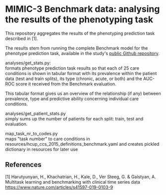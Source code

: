 # MIMIC-3 Benchmark data: analysing the results of the phenotyping task

This repository aggregates the results of the phenotyping prediction task described in [1]. 

The results stem from running the complete Benchmark model for the phenotype prediction task, 
available in the study's [public Github repository](https://github.com/YerevaNN/mimic3-benchmarks).

analyses/get_stats.py:
<br>formats phenotype prediction task results so that each of 25 care conditions
is shown in tabular format with its prevalence within the patient data (test and train splits), 
its type (chronic, acute, or both) and the AUC-ROC score it received from the Benchmark evaluation. 

This tabular format gives us an overview of the relationship (if any) between prevalence, type and 
predictive ability concerning individual care conditions.

analyses/get_patient_stats.py
<br>simply sums up the number of patients for each split: train, test and evaluation.

map_task_nr_to_codes.py
<br>maps "task number" to care conditions in resources/hcup_ccs_2015_definitions_benchmark.yaml 
and creates pickled dictionary in resources for later use

## References

[1] Harutyunyan, H., Khachatrian, H., Kale, D., Ver Steeg, G. & Galstyan, A. 
<br>Multitask learning and benchmarking with clinical time series data
<br>https://www.nature.com/articles/s41597-019-0103-9